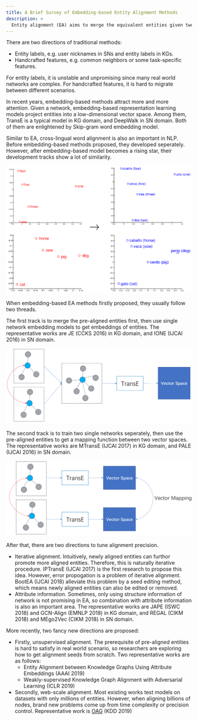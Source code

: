 ```yaml
---
title: A Brief Survey of Embedding-based Entity Alignment Methods
description: >
  Entity alignment (EA) aims to merge the equivalent entities given two networks, which is important to many applications. For example, cross-platform social network (SN) user alignment can be used for user profiling and user interests mining. Another example, cross-lingual knowledge graph (KG) alignment is able to assist cross-lingual information retrieval and machine translation. This post is a brief survey of embedding-based EA methods.
---
```


There are two directions of traditional methods:

* Entity labels, e.g. user nicknames in SNs and entity labels in KGs.
* Handcrafted features, e.g. common neighbors or some task-specific features.

For entity labels, it is unstable and unpromising since many real world networks are complex. For handcrafted features, it is hard to migrate between different scenarios.

In recent years, embedding-based methods attract more and more attention. Given a network, embedding-based representation learning models project entities into a low-dimensional vector space. Among them, TransE is a typical model in KG domain, and DeepWalk in SN domain. Both of them are enlightened by Skip-gram word embedding model.

Similar to EA, cross-lingual word alignment is also an important in NLP. Before embedding-based methods proposed, they developed seperately. However, after embedding-based model becomes a rising star, their development tracks show a lot of similarity.

![English-Spanish word embeddings alignment by linear transformation](/assets/img/blog/EA/en-sp.png)

When embedding-based EA methods firstly proposed, they usually follow two threads.

The first track is to merge the pre-aligned entities first, then use single network embedding models to get embeddings of entities. The representative works are JE (CCKS 2016) in KG domain, and IONE (IJCAI 2016) in SN domain.

![](/assets/img/blog/EA/1.png)

The second track is to train two single networks seperately, then use the pre-aligned entities to get a mapping function between two vector spaces. The representative works are MTransE (IJCAI 2017) in KG domain, and PALE (IJCAI 2016) in SN domain.

![](/assets/img/blog/EA/2.png)

After that, there are two directions to tune alignment precision.

* Iterative alignment. Intuitively, newly aligned entities can furthor promote more aligned entities. Therefore, this is naturally iterative procedure. IPTransE (IJCAI 2017) is the first research to propose this idea. However, error propogation is a problem of iterative alignment. BootEA (IJCAI 2018) alleviate this problem by a seed editing method, which means newly aligned entities can also be edited or removed.
* Attribute information. Sometimes, only using structure information of network is not promising in EA, so combination with attribute information is also an important area. The representative works are JAPE (ISWC 2018) and GCN-Align (EMNLP 2018) in KG domain, and REGAL (CIKM 2018) and MEgo2Vec (CIKM 2018) in SN domain.

More recently, two fancy new directions are proposed:

* Firstly, unsupervised alignment. The prerequisite of pre-aligned entities is hard to satisfy in real world scenario, so researchers are exploring how to get alignment seeds from scratch. Two representative works are as follows:
    * Entity Alignment between Knowledge Graphs Using Attribute Embeddings (AAAI 2019)
    * Weakly-supervised Knowledge Graph Alignment with Adversarial Learning (ICLR 2019)
* Secondly, web-scale alignment. Most existing works test models on datasets with only millions of entities. However, when aligning billions of nodes, brand new problems come up from time complexity or precision control. Representative work is [OAG](https://www.aminer.cn/oag2019) (KDD 2019)